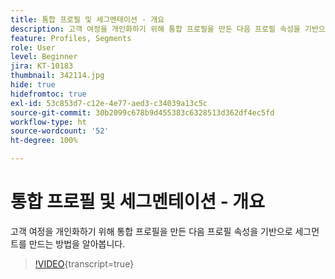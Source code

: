 ```yaml
---
title: 통합 프로필 및 세그멘테이션 - 개요
description: 고객 여정을 개인화하기 위해 통합 프로필을 만든 다음 프로필 속성을 기반으로 세그먼트를 만드는 방법을 알아봅니다.
feature: Profiles, Segments
role: User
level: Beginner
jira: KT-10183
thumbnail: 342114.jpg
hide: true
hidefromtoc: true
exl-id: 53c853d7-c12e-4e77-aed3-c34039a13c5c
source-git-commit: 30b2099c678b9d455383c6328513d362df4ec5fd
workflow-type: ht
source-wordcount: '52'
ht-degree: 100%

---
```


# 통합 프로필 및 세그멘테이션 - 개요

고객 여정을 개인화하기 위해 통합 프로필을 만든 다음 프로필 속성을 기반으로 세그먼트를 만드는 방법을 알아봅니다.

>[!VIDEO](https://video.tv.adobe.com/v/342114?quality=12&learn=on){transcript=true}
